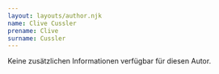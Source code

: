 ```yaml
---
layout: layouts/author.njk
name: Clive Cussler
prename: Clive
surname: Cussler
---
```

Keine zusätzlichen Informationen verfügbar für diesen Autor.
